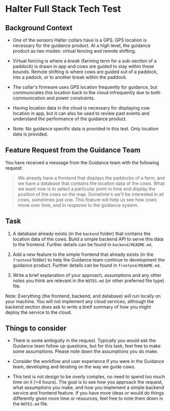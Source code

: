 # Halter Full Stack Tech Test

## Background Context

- One of the sensors Halter collars have is a GPS. GPS location is necessary for the guidance product. At a high level, the guidance product as two modes: virtual fencing and remote shifting. 

- Virtual fencing is where a *break* (farming term for a sub-section of a paddock) is drawn in app and cows are guided to stay within these bounds. Remote shifting is where cows are guided out of a paddock, into a padock, or to another break within the paddock. 

- The collar's firmware uses GPS location frequently for guidance, but communicates this location back to the cloud infrequently due to both communication and power constraints.

- Having location data in the cloud is necessary for displaying cow location in app, but it can also be used to review past events and understand the performance of the guidance product.

- Note: No guidance specific data is provided in this test. Only location data is provided.


## Feature Request from the Guidance Team

You have received a message from the Guidance team with the following request:

> We already have a frontend that displays the paddocks of a farm, and we have a database that contains the location data of the cows. What we want now is to select a particular point in time and display the position of the cows on the map. Sometime's we'll be interested in all cows, sometimes just one. This feature will help us see how cows move over time, and in response to the guidance system.

## Task

1. A database already exists (in the `backend` folder) that contains the location data of the cows. Build a simple backend API to serve this data to the frontend. Further details can be found in `backend/README.md`.

2. Add a new feature to the simple frontend that already exists (in the `frontend` folder) to help the Guidance team continue to development the guidance product. Further details can be found in `frontend/README.md`.

3. Write a brief explanation of your approach, assumptions and any other notes you think are relevant in the `NOTES.md` (or other preferred file type) file.

Note: Everything (the frontend, backend, and database) will run locally on your machine. You will not implement any cloud services, although the backend section does ask to write a breif summary of how you might deploy the service to the cloud.

## Things to consider

- There is some ambiguity in the request. Typically you would ask the Guidance team follow up questions, but for this task, feel free to make some assumptions. Please note down the assumptions you do make.

- Consider the workflow and user experience if you were in the Guidance team, developing and iterating on the way we guide cows. 

- This test is not design to be overly complex, no need to spend too much time on it (<4 hours). The goal is to see how you approach the request, what assumptions you make, and how you implement a simple backend service and frontend feature. If you have more ideas or would do things differently given more time or resources, feel free to note them down in the `NOTES.md` file.
